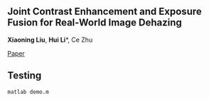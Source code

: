 ## Joint Contrast Enhancement and Exposure Fusion for Real-World Image Dehazing
**Xiaoning Liu**, **Hui Li***, Ce Zhu

[Paper](https://ieeexplore.ieee.org/document/9537303)

## Testing

```python
matlab demo.m
```
